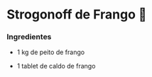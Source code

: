 # Strogonoff de Frango :chicken:

### Ingredientes

- 1 kg de peito de frango

- 1 tablet de caldo de frango

  





